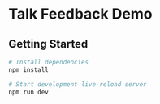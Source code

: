 Talk Feedback Demo
==================================

Getting Started
---------------

```sh
# Install dependencies
npm install

# Start development live-reload server
npm run dev
```
